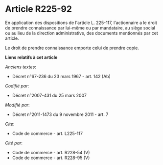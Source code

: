 # Article R225-92

En application des dispositions de l'article L. 225-117, l'actionnaire a le droit de prendre connaissance par lui-même ou par
mandataire, au siège social ou au lieu de la direction administrative, des documents mentionnés par cet article. 

Le droit de prendre connaissance emporte celui de prendre copie.

**Liens relatifs à cet article**

_Anciens textes_:

  - Décret n°67-236 du 23 mars 1967 - art. 142 (Ab)

_Codifié par_:

  - Décret n°2007-431 du 25 mars 2007

_Modifié par_:

  - Décret n°2011-1473 du 9 novembre 2011 - art. 7

_Cite_:

  - Code de commerce - art. L225-117

_Cité par_:

  - Code de commerce - art. R228-54 (V)
  - Code de commerce - art. R228-95 (V)
